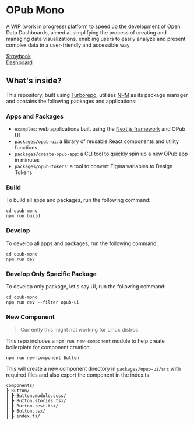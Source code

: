 # OPub Mono

A WIP (work in progress) platform to speed up the development of Open Data Dashboards, aimed at simplifying the process of creating and managing data visualizations, enabling users to easily analyze and present complex data in a user-friendly and accessible way.

[Stroybook](https://main--64004009fa0a900a3197549c.chromatic.com/) <br>
[Dashboard](https://data-exchange.vercel.app/dashboard)

## What's inside?

This repository, built using [Turborepo](https://github.com/vercel/turbo), utilizes [NPM](https://www.npmjs.com/) as its package manager and contains the following packages and applications:

### Apps and Packages

- `examples`: web applications built using the [Next.js framework](https://github.com/vercel/next.js/) and OPub UI
- `packages/opub-ui`: a library of reusable React components and utility functions
- `packages/create-opub-app`: a CLI tool to quickly spin up a new OPub app in minutes
- `packages/opub-tokens`: a tool to convert Figma variables to Design Tokens

### Build

To build all apps and packages, run the following command:

```
cd opub-mono
npm run build
```

### Develop

To develop all apps and packages, run the following command:

```
cd opub-mono
npm run dev
```

### Develop Only Specific Package

To develop only package, let's say UI, run the following command:

```
cd opub-mono
npm run dev --filter opub-ui
```

### New Component

> Currently this might not working for Linux distros

This repo includes a `npm run new-component` module to help create boilerplate for component creation.

```
npm run new-component Button
```

This will create a new component directory in `packages/opub-ui/src` with required files and also export the component in the index.ts

```
components/
┣ Button/
┃ ┣ Button.module.scss/
┃ ┣ Button.stories.tsx/
┃ ┣ Button.test.tsx/
┃ ┣ Button.tsx/
┃ ┣ index.ts/
```
